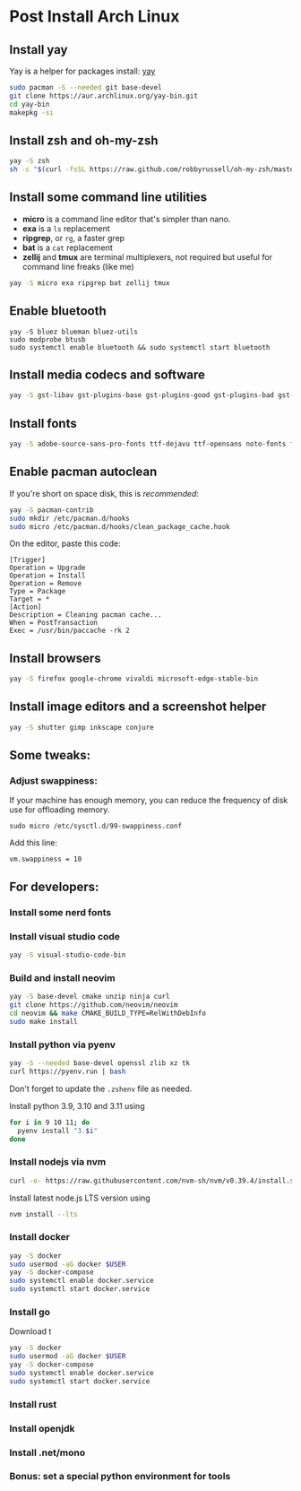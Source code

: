 # Post Install Arch Linux

## Install yay
Yay is a helper for packages install: [yay](https://github.com/Jguer/yay)

```bash
sudo pacman -S --needed git base-devel
git clone https://aur.archlinux.org/yay-bin.git
cd yay-bin
makepkg -si
```

## Install zsh and oh-my-zsh
```bash
yay -S zsh
sh -c "$(curl -fsSL https://raw.github.com/robbyrussell/oh-my-zsh/master/tools/install.sh)"
```

## Install some command line utilities

- **micro** is a command line editor that's simpler than nano.
- **exa** is a `ls` replacement
- **ripgrep**, or `rg`, a faster grep
- **bat** is a `cat` replacement
- **zellij** and **tmux** are terminal multiplexers, not required but useful for command line freaks (like me)

```sh
yay -S micro exa ripgrep bat zellij tmux
```

## Enable bluetooth

```
yay -S bluez blueman bluez-utils
sudo modprobe btusb
sudo systemctl enable bluetooth && sudo systemctl start bluetooth
```

## Install media codecs and software

```bash
yay -S gst-libav gst-plugins-base gst-plugins-good gst-plugins-bad gst-plugins-ugly gstreamer-vaapi x265 x264 lame vlc
```

## Install fonts

```bash
yay -S adobe-source-sans-pro-fonts ttf-dejavu ttf-opensans noto-fonts freetype2 terminus-font ttf-bitstream-vera ttf-dejavu ttf-droid ttf-fira-mono ttf-fira-sans ttf-freefont ttf-inconsolata ttf-liberation libertinus-font ttf-ms-win11-auto
```

## Enable pacman autoclean 

If you're short on space disk, this is *recommended*:

```bash
yay -S pacman-contrib
sudo mkdir /etc/pacman.d/hooks
sudo micro /etc/pacman.d/hooks/clean_package_cache.hook
```

On the editor, paste this code:

```
[Trigger]
Operation = Upgrade
Operation = Install
Operation = Remove
Type = Package
Target = *
[Action]
Description = Cleaning pacman cache...
When = PostTransaction
Exec = /usr/bin/paccache -rk 2
```

## Install browsers

```bash
yay -S firefox google-chrome vivaldi microsoft-edge-stable-bin
```

## Install image editors and a screenshot helper

```bash
yay -S shutter gimp inkscape conjure
```

## Some tweaks:

### Adjust swappiness:

If your machine has enough memory, you can reduce the frequency of disk use for offloading memory.

```
sudo micro /etc/sysctl.d/99-swappiness.conf
```

Add this line:

```
vm.swappiness = 10
```

## For developers:

### Install some nerd fonts

### Install visual studio code

```bash
yay -S visual-studio-code-bin
```

### Build and install neovim

```bash
yay -S base-devel cmake unzip ninja curl
git clone https://github.com/neovim/neovim
cd neovim && make CMAKE_BUILD_TYPE=RelWithDebInfo
sudo make install
```

### Install python via pyenv

```bash
yay -S --needed base-devel openssl zlib xz tk
curl https://pyenv.run | bash
```

Don't forget to update the `.zshenv`  file as needed.

Install python 3.9, 3.10 and 3.11 using 

```bash
for i in 9 10 11; do
  pyenv install "3.$i"
done
```

### Install nodejs via nvm

```bash
curl -o- https://raw.githubusercontent.com/nvm-sh/nvm/v0.39.4/install.sh | bash
```

Install latest node.js LTS version using

```bash
nvm install --lts
```

### Install docker

```bash
yay -S docker
sudo usermod -aG docker $USER
yay -S docker-compose
sudo systemctl enable docker.service
sudo systemctl start docker.service
```

### Install go

Download t

```bash
yay -S docker
sudo usermod -aG docker $USER
yay -S docker-compose
sudo systemctl enable docker.service
sudo systemctl start docker.service
```

### Install rust

### Install openjdk

### Install .net/mono

### Bonus: set a special python environment for tools
<!--stackedit_data:
eyJoaXN0b3J5IjpbLTE4MTg0ODEwMjMsLTIwODc4NTMxNTgsLT
Y0ODU1Mzg5NSw1NTAwNDA4NjEsNDE5ODgyNzE4LDE3MzU4OTcw
NiwzMDA2MDg4NDIsLTEwMzgwMDEwMDldfQ==
-->